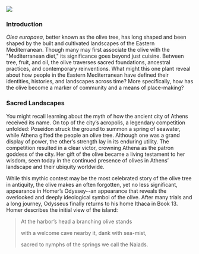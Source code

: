 <a href="https://www.juncture-digital.org"><img src="https://juncture-digital.github.io/juncture/static/images/ve-button.png"></a>

<param ve-config 
title="Olive: Pressing Matters in the Eastern Mediterranean Landscapes"    
source-image="https://upload.wikimedia.org/wikipedia/commons/8/86/Air_Olive_1.JPG"   
banner="https://upload.wikimedia.org/wikipedia/commons/8/86/Air_Olive_1.JPG" 
height=100
author="Charissa Shang"
layout="vertical">

### Introduction
<i>Olea europaea</i>, better known as the olive tree, has long shaped and been shaped by the built and cultivated landscapes of the Eastern Mediterranean. Though many may first associate the olive with the "Mediterranean diet," its significance goes beyond just cuisine. Between tree, fruit, and oil, the olive traverses sacred foundations, ancestral practices, and contemporary reinventions. What might this one plant reveal about how people in the Eastern Mediterranean have defined their identities, histories, and landscapes across time? More specifically, how has the olive become a marker of community and a means of place-making?

<param ve-iframe 
	   src='https://cdn.knightlab.com/libs/timeline3/latest/embed/index.html?source=v2%3A2PACX-1vRKRW0sXGCeXSt1IFAY4252ZAorb_AY-BN1ym5qaw6PY_j2Py7rJvqHVK2GjcvTE8c2s4uPfGkmZgRc&font=Default&lang=en&initial_zoom=2&width=100%25&height=650' 
	   width='100%' 
	   height='650' 
	   webkitallowfullscreen 
	   mozallowfullscreen 
	   allowfullscreen 
	   frameborder='0'></iframe>
	   
### Sacred Landscapes
You might recall learning about the myth of how the ancient city of Athens received its name. On top of the city’s acropolis, a legendary competition unfolded: Poseidon struck the ground to summon a spring of seawater, while Athena gifted the people an olive tree. Although one was a grand display of power, the other’s strength lay in its enduring utility. The competition resulted in a clear victor, crowning Athena as the patron goddess of the city. Her gift of the olive became a living testament to her wisdom, seen today in the continued presence of olives in Athens’ landscape and their ubiquity worldwide.
<param ve-image
	   src="gh:charissashang/plant-humanities-summerprogram/main/olive/erechtheion.jpg"
	   caption="Circled in red is the sacred olive tree located in the Erectheion on the Acropolis.">

While this mythic contest may be the most celebrated story of the olive tree in antiquity, the olive makes an often forgotten, yet no less significant, appearance in Homer’s Odyssey--an appearance that reveals the overlooked and deeply ideological symbol of the olive. After many trials and a long journey, Odysseus finally returns to his home Ithaca in Book 13. Homer describes the initial view of the island:
>At the harbor’s head a branching olive stands
>
>with a welcome cave nearby it, dank with sea-mist,
>
>sacred to nymphs of the springs we call the Naiads.

                                